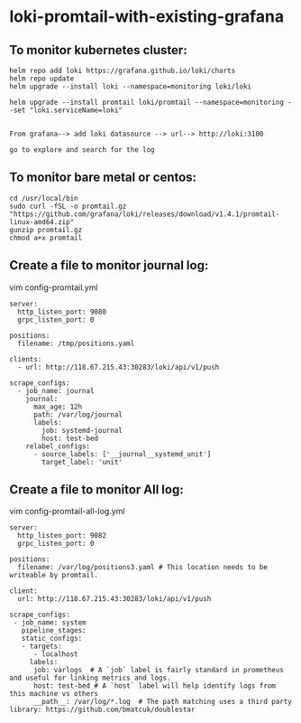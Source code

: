 # loki-promtail-with-existing-grafana

## To monitor kubernetes cluster:
~~~
helm repo add loki https://grafana.github.io/loki/charts
helm repo update
helm upgrade --install loki --namespace=monitoring loki/loki

helm upgrade --install promtail loki/promtail --namespace=monitoring --set "loki.serviceName=loki"


From grafana--> add loki datasource --> url--> http://loki:3100

go to explore and search for the log
~~~
## To monitor bare metal or centos:

~~~
cd /usr/local/bin
sudo curl -fSL -o promtail.gz "https://github.com/grafana/loki/releases/download/v1.4.1/promtail-linux-amd64.zip"
gunzip promtail.gz
chmod a+x promtail
~~~
## Create a file to monitor journal log:

vim config-promtail.yml
~~~
server:
  http_listen_port: 9080
  grpc_listen_port: 0

positions:
  filename: /tmp/positions.yaml

clients:
  - url: http://118.67.215.43:30283/loki/api/v1/push

scrape_configs:
  - job_name: journal
    journal:
      max_age: 12h
      path: /var/log/journal
      labels:
        job: systemd-journal
        host: test-bed
    relabel_configs:
      - source_labels: ['__journal__systemd_unit']
        target_label: 'unit'
~~~

## Create a file to monitor All log:   
vim config-promtail-all-log.yml
~~~
server:
  http_listen_port: 9082
  grpc_listen_port: 0

positions:
  filename: /var/log/positions3.yaml # This location needs to be writeable by promtail.

client:
  url: http://118.67.215.43:30283/loki/api/v1/push

scrape_configs:
 - job_name: system
   pipeline_stages:
   static_configs:
   - targets:
      - localhost
     labels:
      job: varlogs  # A `job` label is fairly standard in prometheus and useful for linking metrics and logs.
      host: test-bed # A `host` label will help identify logs from this machine vs others
      __path__: /var/log/*.log  # The path matching uses a third party library: https://github.com/bmatcuk/doublestar
~~~

